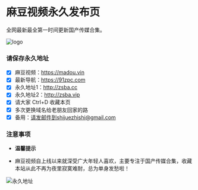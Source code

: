 # 麻豆视频永久发布页

全网最新最全第一时间更新国产传媒合集。

![logo](https://p6-tt.byteimg.com/origin/pgc-image/e1a38a0c27214c95a0ab24f6cccc3385.png)
### 请保存永久地址



- [x] 麻豆视频：https://madou.vin
- [x] 最新导航：https://91zpc.com
- [x] 永久地址1：http://zsba.cc
- [x] 永久地址2：http://zsba.vip
- [x] 请大家 Ctrl+D 收藏本页
- [x] 多次更换域名给老朋友回家的路
- [x] 备用：请发邮件到shijuezhishi@gmail.com

### 注意事项

- **温馨提示**

- 麻豆视频自上线以来就深受广大年轻人喜欢，主要专注于国产传媒合集，收藏本站从此不再为夜里寂寞难耐，总为单身发愁啦！



![永久地址](https://cdn.jsdelivr.net/gh/aiwutu/aiwutu@3e24a222d101d13ca4f728820f62e2f4a05b8ef0/2021/08/25/d848d02d0b5bdfb9ba2ec7809f7a047f.png)

